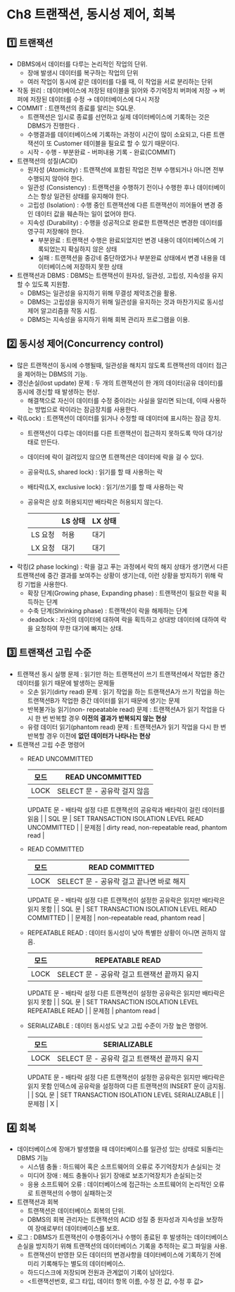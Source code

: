 # Ch8 트랜잭션, 동시성 제어, 회복

## 1️⃣ 트랜잭션

- DBMS에서 데이터를 다루는 논리적인 작업의 단위.
    - 장애 발생시 데이터를 복구하는 작업의 단위
    - 여러 작업이 동시에 같은 데이터를 다룰 때, 이 작업을 서로 분리하는 단위
- 작동 원리 : 데이터베이스에 저장된 테이블을 읽어와 주기억장치 버퍼에 저장 → 버퍼에 저장된 데이터를 수정 → 데이터베이스에 다시 저장
- COMMIT : 트랜잭션의 종료를 알리는 SQL문.
    - 트랜잭션은 임시로 종료를 선언하고 실제 데이터베이스에 기록하는 것은 DBMS가 진행한다 .
    - 수행결과를 데이터베이스에 기록하는 과정이 시간이 많이 소요되고, 다른 트랜잭션이 또 Customer 테이블을 필요로 할 수 있기 때문이다.
    - 시작 - 수행 - 부분완료 - 버퍼내용 기록 - 완료(COMMIT)
- 트랜잭션의 성질(ACID)
    - 원자성 (Atomicity) : 트랜잭션에 포함된 작업은 전부 수행되거나 아니면 전부 수행되지 않아야 한다.
    - 일관성 (Consistency) : 트랜잭션을 수행하기 전이나 수행한 후나 데이터베이스는 항상 일관된 상태를 유지해야 한다.
    - 고립성 (Isolation) : 수행 중인 트랜잭션에 다른 트랜잭션이 끼어들어 변경 중인 데이터 값을 훼손하는 일이 없어야 한다.
    - 지속성 (Durability) : 수행을 성공적으로 완료한 트랜잭션은 변경한 데이터를 영구히 저장해야 한다.
        - 부분완료 : 트랜잭션 수행은 완료되었지만 변경 내용이 데이터베이스에 기록되었는지 확실하지 않은 상태
        - 실패 : 트랜잭션을 중강네 중단하였거나 부분완료 상태에서 변경 내용을 데이터베이스에 저장하지 못한 상태
- 트랜잭션과 DBMS : DBMS는 트랜잭션이 원자성, 일관성, 고립성, 지속성을 유지할 수 있도록 지원함.
    - DBMS는 일관성을 유지하기 위해 무결성 제약조건을 활용.
    - DBMS는 고립성을 유지하기 위해 일관성을 유지하는 것과 마찬가지로 동시성 제어 알고리즘을 작동 시킴.
    - DBMS는 지속성을 유지하기 위해 회복 관리자 프로그램을 이용.

## 2️⃣ 동시성 제어(Concurrency control)

- 많은 트랜잭션이 동시에 수행될때, 일관성을 해치지 않도록 트랜잭션의 데이터 접근을 제어하는 DBMS의 기능.
- 갱신손실(lost update) 문제 : 두 개의 트랜잭션이 한 개의 데이터(공유 데이터)를 동시에 갱신할 때 발생하는 현상.
    - 해결책으로 자신이 데이터를 수정 중이라는 사실을 알리면 되는데, 이때 사용하는 방법으로 락이라는 잠금장치를 사용한다.
- 락(Lock) : 트랜잭션이 데이터를 읽거나 수정할 때 데이터에 표시하는 잠금 장치.
    - 트랜잭션이 다루는 데이터를 다른 트랜잭션이 접근하지 못하도록 막아 대기상태로 만든다.
    - 데이터에 락이 걸려있지 않으면 트랜잭션은 데이터에 락을 걸 수 있다.
    - 공유락(LS, shared lock) : 읽기를 할 때 사용하는 락
    - 배타락(LX, exclusive lock) : 읽기/쓰기를 할 때 사용하는 락
    - 공유락은 상호 허용되지만 배타락은 허용되지 않는다.
        
        
        |  | LS 상태 | LX 상태 |
        | --- | --- | --- |
        | LS 요청 | 허용 | 대기 |
        | LX 요청 | 대기 | 대기 |
- 락킹(2 phase locking) : 락을 걸고 푸는 과정에서 락의 해지 상태가 생기면서 다른 트랜잭션에 중간 결과를 보여주는 상황이 생기는데, 이런 상황을 방지하기 위해 락킹 기법을 사용한다.
    - 확장 단계(Growing phase, Expanding phase) : 트랜잭션이 필요한 락을 획득하는 단계
    - 수축 단계(Shrinking phase) :  트랜잭션이 락을 해제하는 단계
    - deadlock : 자신의 데이터에 대하여 락을 획득하고 상대방 데이터에 대하여 락을 요청하여 무한 대기에 빠지는 상태.

## 3️⃣ 트랜잭션 고립 수준

- 트랜잭션 동시 실행 문제 : 읽기만 하는 트랜잭션이 쓰기 트랜잭션에서 작업한 중간 데이터를 읽기 때문에 발생하는 문제들
    - 오손 읽기(dirty read) 문제 : 읽기 작업을 하는 트랜잭션A가 쓰기 작업을 하는 트랜잭션B가 작업한 중간 데이터를 읽기 때문에 생기는 문제
    - 반복불가능 읽기(non- repeatable read) 문제 : 트랜잭션A가 읽기 작업을 다시 한 번 반복할 경우 **이전의 결과가 반복되지 않는 현상**
    - 유령 데이터 읽기(phantom read) 문제 : 트랜잭션A가 읽기 작업을 다시 한 번 반복할 경우 이전에 **없던 데이터가 나타나는 현상**
- 트랜잭션 고립 수준 명령어
    - READ UNCOMMITTED
        
        
        | 모드 | READ UNCOMMITTED  |
        | --- | --- |
        | LOCK | SELECT 문 - 공유락 걸지 않음
        UPDATE 문 - 배타락 설정
        다른 트랜잭션의 공유락과 배타락이 걸린 데이터를 읽음 |
        | SQL 문 | SET TRANSACTION ISOLATION LEVEL READ UNCOMMITTED |
        | 문제점 | dirty read, non-repeatable read, phantom read |
    - READ COMMITTED
        
        
        | 모드  | READ COMMITTED |
        | --- | --- |
        | LOCK | SELECT 문 - 공유락 걸고 끝나면 바로 해지
        UPDATE 문 - 배타락 설정
        다른 트랜잭션이 설정한 공유락은 읽지만 배타락은 읽지 못함 |
        | SQL 문 | SET TRANSACTION ISOLATION LEVEL READ COMMITTED |
        | 문제점 | non-repeatable read, phantom read |
    - REPEATABLE READ : 데이터 동시성이 낮아 특별한 상황이 아니면 권하지 않음.
        
        
        | 모드 | REPEATABLE READ |
        | --- | --- |
        | LOCK | SELECT 문 - 공유락 걸고 트랜잭션 끝까지 유지
        UPDATE 문 - 배타락 설정
        다른 트랜잭션이 설정한 공유락은 읽지만 배타락은 읽지 못함 |
        | SQL 문 | SET TRANSACTION ISOLATION LEVEL REPEATABLE READ |
        | 문제점 | phantom read |
    - SERIALIZABLE : 데이터 동시성도 낮고 고립 수준이 가장 높은 명령어.
        
        
        | 모드 | SERIALIZABLE |
        | --- | --- |
        | LOCK | SELECT 문 - 공유락 걸고 트랜잭션 끝까지 유지
        UPDATE 문 - 배타락 설정
        다른 트랜잭션이 설정한 공유락은 읽지만 배타락은 읽지 못함
        인덱스에 공유락을 설정하여 다른 트랜잭션의 INSERT 문이 금지됨. |
        | SQL 문 | SET TRANSACTION ISOLATION LEVEL SERIALIZABLE |
        | 문제점 | X |

## 4️⃣ 회복

- 데이터베이스에 장애가 발생했을 때 데이터베이스를 일관성 있는 상태로 되돌리는 DBMS 기능
    - 시스템 충돌 : 하드웨어 혹은 소프트웨어의 오류로 주기억장치가 손실되는 것
    - 미디어 장애 : 헤드 충돌이나 읽기 장애로 보조기억장치가 손실되는것
    - 응용 소프트웨어 오류 : 데이터베이스에 접근하는 소프트웨어의 논리적인 오류로 트랜잭션의 수행이 실패하는것
- 트랜잭션과 회복
    - 트랜잭션은 데이터베이스 회복의 단위.
    - DBMS의 회복 관리자는 트랜잭션의 ACID 성질 중 원자성과 지속성을 보장하여 장애로부터 데이터베이스를 보호.
- 로그 : DBMS가 트랜잭션이 수행중이거나 수행이 종료된 후 발생하는 데이터베이스 손실을 방지하기 위해 트랜잭션의 데이터베이스 기록을 추적하는 로그 파일을 사용.
    - 트랜잭션이 반영한 모든 데이터의 변경사항을 데이터베이스에 기록하기 전에 미리 기록해두는 별도의 데이터베이스.
    - 하드디스크에 저장되며 전원과 관계없이 기록이 남아있다.
    - <트랜잭션번호, 로그 타입, 데이터 항목 이름, 수정 전 값, 수정 후 값>